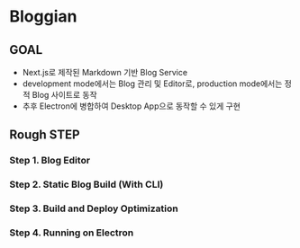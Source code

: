 # Bloggian
## GOAL
- Next.js로 제작된 Markdown 기반 Blog Service
- development mode에서는 Blog 관리 및 Editor로, production mode에서는 정적 Blog 사이트로 동작
- 추후 Electron에 병합하여 Desktop App으로 동작할 수 있게 구현
## Rough STEP
### Step 1. Blog Editor
### Step 2. Static Blog Build (With CLI)
### Step 3. Build and Deploy Optimization
### Step 4. Running on Electron
